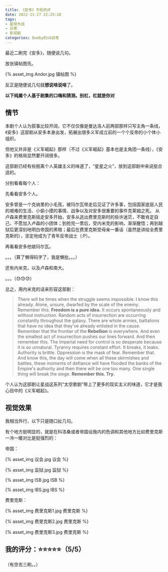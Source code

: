 ```yaml
---
title: 《安多》不短的评
date: 2022-11-27 22:25:28
tags:
- 星球大战
- 日常
- 影视剧
categories: Dumby的sb日常
---
```


最近二刷完《安多》，随便说几句。

<!--more-->

放张镇帖图先。

{% asset_img Andor.jpg 镇帖图 %}

反正是随便说几句就**想说啥说啥**了。

**以下纯属个人基于剧集的口嗨和猜测。别杠，杠就是你对**

## 情节

本剧个人认为叙事比较开阔，它不仅仅像是曼达洛人前两部那样只写主角一条线，《安多》这部剧从安多本身出发，拓展出很多义军成立前的一个个反帝的小个体小组织。

但他又并非是《义军崛起》那样（不过《义军崛起》基本也是主角团一条线），《安多》的格局显然要开阔很多。

这部剧已经有些脱离个人英雄主义的味道了，“星星之火”，放到这部剧中来说挺合适的。

分别看看每个人：

先看看安多个人。

安多曾是一个克纳里的小毛孩，被玛尔瓦带走后见证了许多事，包括国家底层人民的艰难的生活、小偷小摸的事情、战争以及对安多很重要的事件克莱姆之死。
从卢森来费里克斯摇走安多开始，安多从逃出费里克斯时的些许迷茫，不敢肯定自己、不愿加入卢森的小团体；到抢完一票后，受内米克的影响，渐渐醒悟；再到越狱后更深刻地明白帝国的黑暗；最后在费里克斯受母亲一番话（虽然是讲给全费里克斯的），坚定地成为了青年反帝战士（:P）。

再看看安多他娘玛尔瓦。

。。。（算了懒得码字了，我是懒批。。。）

还有内米克，以及卢森和南大。

。。。（😓😓😓）

总之，用内米克的话来形容这部剧：


> There will be times when the struggle seems impossible. 
> I know this already. 
> Alone, unsure, dwarfed by the scale of the enemy. 
> Remember this.
> **Freedom is a pure idea.** 
> It occurs spontaneously and without instruction. 
> Random acts of insurrection are occurring constantly throughout the galaxy. 
> There are whole armies, battalions that have no idea that they've already enlisted in the cause. 
> Remember that the frontier of the **Rebellion** is everywhere. 
> And even the smallest act of insurrection pushes our lines forward. 
> And then remember this.
> The Imperial need for control is so desperate because it is so unnatural. 
> Tyranny requires constant effort. 
> It breaks, it leaks. 
> Authority is brittle. 
> Oppression is the mask of fear. 
> Remember that. 
> And know this, the day will come when all these skirmishes and battles, these moments of defiance will have flooded the banks of the Empire's authority and then there will be one too many. 
> One single thing will break the siege. 
> **Remember this. Try.**

个人认为这部剧让星战这系列“太空歌剧”带上了更多的现实主义的味道，它才是我心目中的《义军崛起》。

## 视觉效果

我相当外行，以下只是随口扯几句。

有个地方挺明显的，就是在科洛桑或者帝国设施内的色调和其他地方比如费里克斯一冷一暖对比是挺强烈的：

帝国：

{% asset_img 议会.jpg 议会 %}

{% asset_img 监狱.jpg 监狱 %}

{% asset_img ISB.jpg ISB %}

{% asset_img IBS.jpg IBS %}

费里克斯：

{% asset_img 费里克斯1.jpg 费里克斯 %}

{% asset_img 费里克斯2.jpg 费里克斯 %}

{% asset_img 费里克斯3.jpg 费里克斯 %}

## 我的评分：⭐⭐⭐⭐⭐（5/5）

（有空去三刷。。）